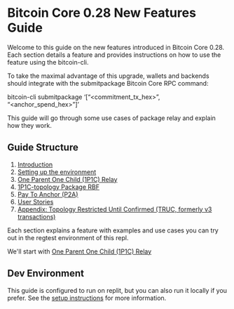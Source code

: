 # Bitcoin Core 0.28 New Features Guide

Welcome to this guide on the new features introduced in Bitcoin Core 0.28. Each section details a feature and provides instructions on how to use the feature using the bitcoin-cli.

To take the maximal advantage of this upgrade, wallets and backends should integrate with the submitpackage Bitcoin Core RPC command:

bitcoin-cli submitpackage ‘[“<commitment_tx_hex>”, “<anchor_spend_hex>”]’

This guide will go through some use cases of package relay and explain how they work.

## Guide Structure

1. [Introduction](.tutorial/00-intro.md)
2. [Setting up the environment](.tutorial/00a-setup.md)
3. [One Parent One Child (1P1C) Relay](.tutorial/01-1p1c.md)
4. [1P1C-topology Package RBF](.tutorial/02-package_rbf.md)
5. [Pay To Anchor (P2A)](.tutorial/03-p2a.md)
6. [User Stories](.tutorial/04-user_stories.md)
7. [Appendix: Topology Restricted Until Confirmed (TRUC, formerly v3 transactions)](.tutorial/10-truc.md)

Each section explains a feature with examples and use cases you can try out in the regtest environment of this repl.

We'll start with [One Parent One Child (1P1C) Relay](.tutorial/01-1p1c.md)

## Dev Environment

This guide is configured to run on replit, but you can also run it locally if you prefer. See the [setup instructions](.tutorial/00a-setup.md) for more information.
